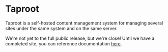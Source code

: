 Taproot
=============

Taproot is a self-hosted content management system for managing several sites
under the same system and on the same server.

We're not yet to the full public release, but we're close! Until we have a
completed site, you can reference documentation
[here](https://github.com/rocktree/taproot/tree/docs).
